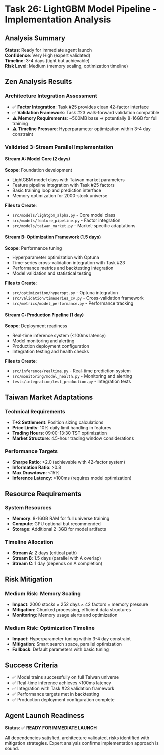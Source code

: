 # Task 26: LightGBM Model Pipeline - Implementation Analysis

## Analysis Summary
**Status**: Ready for immediate agent launch  
**Confidence**: Very High (expert validated)  
**Timeline**: 3-4 days (tight but achievable)  
**Risk Level**: Medium (memory scaling, optimization timeline)

## Zen Analysis Results

### Architecture Integration Assessment
- ✅ **Factor Integration**: Task #25 provides clean 42-factor interface
- ✅ **Validation Framework**: Task #23 walk-forward validation compatible
- ⚠️ **Memory Requirements**: ~500MB base → potentially 8-16GB for full training
- ⚠️ **Timeline Pressure**: Hyperparameter optimization within 3-4 day constraint

### Validated 3-Stream Parallel Implementation

#### Stream A: Model Core (2 days)
**Scope**: Foundation development
- LightGBM model class with Taiwan market parameters
- Feature pipeline integration with Task #25 factors  
- Basic training loop and prediction interface
- Memory optimization for 2000-stock universe

**Files to Create**:
- `src/models/lightgbm_alpha.py` - Core model class
- `src/models/feature_pipeline.py` - Factor integration 
- `src/models/taiwan_market.py` - Market-specific adaptations

#### Stream B: Optimization Framework (1.5 days)  
**Scope**: Performance tuning
- Hyperparameter optimization with Optuna
- Time-series cross-validation integration with Task #23
- Performance metrics and backtesting integration
- Model validation and statistical testing

**Files to Create**:
- `src/optimization/hyperopt.py` - Optuna integration
- `src/validation/timeseries_cv.py` - Cross-validation framework
- `src/metrics/model_performance.py` - Performance tracking

#### Stream C: Production Pipeline (1 day)
**Scope**: Deployment readiness  
- Real-time inference system (<100ms latency)
- Model monitoring and alerting
- Production deployment configuration
- Integration testing and health checks

**Files to Create**:
- `src/inference/realtime.py` - Real-time prediction system
- `src/monitoring/model_health.py` - Monitoring and alerting
- `tests/integration/test_production.py` - Integration tests

## Taiwan Market Adaptations

### Technical Requirements
- **T+2 Settlement**: Position sizing calculations
- **Price Limits**: 10% daily limit handling in features
- **Trading Hours**: 09:00-13:30 TST optimization
- **Market Structure**: 4.5-hour trading window considerations

### Performance Targets
- **Sharpe Ratio**: >2.0 (achievable with 42-factor system)
- **Information Ratio**: >0.8 
- **Max Drawdown**: <15%
- **Inference Latency**: <100ms (requires model optimization)

## Resource Requirements

### System Resources
- **Memory**: 8-16GB RAM for full universe training
- **Compute**: GPU optional but recommended
- **Storage**: Additional 2-3GB for model artifacts

### Timeline Allocation
- **Stream A**: 2 days (critical path)
- **Stream B**: 1.5 days (parallel with A overlap)
- **Stream C**: 1 day (depends on A completion)

## Risk Mitigation

### Medium Risk: Memory Scaling
- **Impact**: 2000 stocks × 252 days × 42 factors = memory pressure
- **Mitigation**: Chunked processing, efficient data structures
- **Monitoring**: Memory usage alerts and optimization

### Medium Risk: Optimization Timeline
- **Impact**: Hyperparameter tuning within 3-4 day constraint  
- **Mitigation**: Smart search space, parallel optimization
- **Fallback**: Default parameters with basic tuning

## Success Criteria
- ✅ Model trains successfully on full Taiwan universe
- ✅ Real-time inference achieves <100ms latency
- ✅ Integration with Task #23 validation framework
- ✅ Performance targets met in backtesting
- ✅ Production deployment configuration complete

## Agent Launch Readiness
**Status**: ✅ **READY FOR IMMEDIATE LAUNCH**

All dependencies satisfied, architecture validated, risks identified with mitigation strategies. Expert analysis confirms implementation approach is sound.
